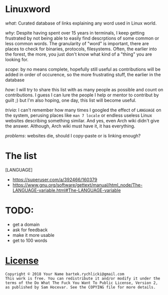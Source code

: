 # Linuxword

*what*: Curated database of links explaining any word used in Linux world.

*why*: Despite having spent over 15 years in terminals, I keep getting
frustrated by not being able to easily find descrptions of some common or less
common words. The granularity of "word" is important, there are places to check
for binaries, protocols, filesystems. Often, the earlier into the forest, the
more, you just don't know what kind of a "thing" you are looking for.

*scope*: by no means complete, hopefully still useful as contributions will be
added in order of occurence, so the more frustrating stuff, the earlier in the
database

*how*: I will try to share this list with as many people as possible and count
on contributions. I guess I can lure the people I help or mentor to contribut by
guilt ;) but I'm also hoping, one day, this list will become useful.

*trivia*: I can't remember how many times I googled the effect of `LANGUAGE` on
the system, perusing places like `man 7 locale` or endless useless Linux
websites describing something similar. And yes, even Arch wiki didn't give the
answer. Although, Arch wiki must have it, it has everything.

*problems*: websites die, should I copy-paste or is linking enough?

# The list

[LANGUAGE]
- https://superuser.com/a/392466/160379
- https://www.gnu.org/software/gettext/manual/html_node/The-LANGUAGE-variable.html#The-LANGUAGE-variable

# TODO:
- get a domain
- ask for feedback
- make it more usable
- get to 100 words

# [License](http://www.wtfpl.net/)

```
Copyright © 2018 Your Name bartek.rychlicki@gmail.com
This work is free. You can redistribute it and/or modify it under the
terms of the Do What The Fuck You Want To Public License, Version 2,
as published by Sam Hocevar. See the COPYING file for more details.
```



